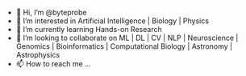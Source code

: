 - 👋 Hi, I’m @byteprobe
- 👀 I’m interested in Artificial Intelligence | Biology | Physics
- 🌱 I’m currently learning Hands-on Research
- 💞️ I’m looking to collaborate on ML | DL | CV | NLP | Neuroscience | Genomics | Bioinformatics | Computational Biology | Astronomy | Astrophysics
- 📫 How to reach me ...

<!---
byteprobe/byteprobe is a ✨ special ✨ repository because its `README.md` (this file) appears on your GitHub profile.
You can click the Preview link to take a look at your changes.
--->
